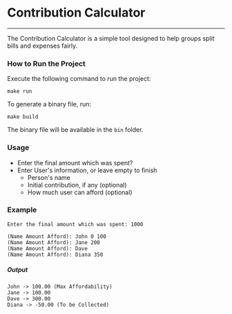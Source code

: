 # Contribution Calculator
--------
The Contribution Calculator is a simple tool designed to help groups split bills and expenses fairly.

### How to Run the Project
Execute the following command to run the project:
```
make run
```

To generate a binary file, run:
```
make build
```
The binary file will be available in the ```bin``` folder.

### Usage

- Enter the final amount which was spent? 
- Enter User's information, or leave empty to finish
  - Person's name
  - Initial contribution, if any (optional)
  - How much user can afford (optional)

### Example

```
Enter the final amount which was spent: 1000
```

```
(Name Amount Afford): John 0 100
(Name Amount Afford): Jane 200
(Name Amount Afford): Dave
(Name Amount Afford): Diana 350

```
##### Output 
```
John -> 100.00 (Max Affordability)
Jane -> 100.00
Dave -> 300.00
Diana -> -50.00 (To be Collected)
```
